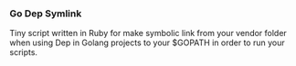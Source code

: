 ### Go Dep Symlink

Tiny script written in Ruby for make symbolic link from your vendor folder when using Dep in Golang projects to your $GOPATH in order to run your scripts.
